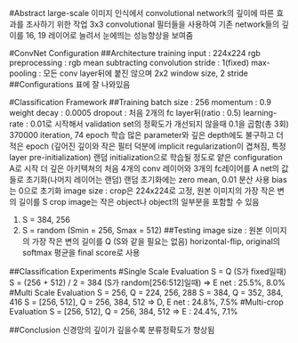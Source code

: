 #Abstract
large-scale 이미지 인식에서 convolutional network의 깊이에 따른 효과를 조사하기 위한 작업
3x3 convolutional 필터들을 사용하여 기존 network들의 깊이를 16, 19 레이어로 늘려서 눈에띄는 성능향상을 보여줌

#ConvNet Configuration
##Architecture
training input : 224x224 rgb
preprocessing : rgb mean subtracting
convolution stride : 1(fixed)
max-pooling : 모든 conv layer뒤에 붙진 않으며 2x2 window size, 2 stride
##Configurations
표에 잘 나와있음

#Classification Framework
##Training
batch size : 256
momentum : 0.9
weight decay : 0.0005
dropout : 처음 2개의 fc layer뒤(ratio : 0.5)
learning-rate : 0.01로 시작해서 validation set의 정확도가 개선되지 않을때 0.1을 곱함(총 3회)
370000 iteration, 74 epoch 학습
많은 parameter와 깊은 depth에도 불구하고 더 적은 epoch
(깊어진 깊이와 작은 필터 덕분에 implicit regularization이 겹쳐짐, 특정 layer pre-initialization)
랜덤 initialization으로 학습될 정도로 얕은 configuration A로 시작
더 깊은 아키텍쳐의 처음 4개의 conv 레이어와 3개의 fc레이어를 A net의 값들로 초기화(나머지 레이어는 랜덤)
랜덤 초기화에는 zero mean, 0.01 분산 사용
bias는 0으로 초기화
image size : crop은 224x224로 고정, 원본 이미지의 가장 작은 변의 길이를 S
crop image는 작은 object나 object의 일부분을 포함할 수 있음
1) S = 384, 256
2) S = random (Smin = 256, Smax = 512)
##Testing
image size : 원본 이미지의 가장 작은 변의 길이를 Q (S와 같을 필요는 없음)
horizontal-flip, original의 softmax 평균을 final score로 사용

##Classification Experiments
#Single Scale Evaluation
S = Q (S가 fixed일때)
S = (256 + 512) / 2 = 384 (S가 random[256:512]일때) => E net : 25.5%, 8.0%
#Multi Scale Evaluation
S = 256, Q = 224, 256, 288
S = 384, Q = 352, 384, 416
S = [256, 512], Q = 256, 384, 512 => D, E net : 24.8%, 7.5%
#Multi-crop Evaluation
S = [256, 512], Q = 256, 384, 512 => E : 24.4%, 7.1%

##Conclusion
신경망의 깊이가 깊을수록 분류정확도가 향상됨
